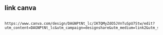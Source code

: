 ## link canva

        https://www.canva.com/design/DAGNPtNt_lc/IKTQMyZdO5JVnTuSpU7Stw/edit?utm_content=DAGNPtNt_lc&utm_campaign=designshare&utm_medium=link2&utm_source=sharebutton